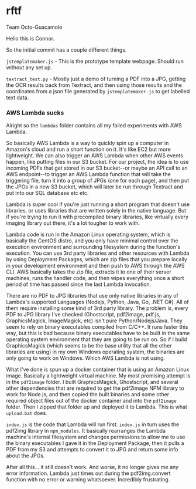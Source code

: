 # rftf
Team Octo-Guacamole

Hello this is Connor.

So the initial commit has a couple different things.

`jstemplatemaker.js` - This is the prototype template webpage. Should run without any set up.

`textract_test.py` - Mostly just a demo of turning a PDF into a JPG, getting the OCR results back from Textract, and then using those results and the coordinates from a json file generated by `jstemplatemaker.js` to get labelled text data.

### AWS Lambda sucks

Alright so the `lambdas` folder contains all my failed experiments with AWS Lambda. 

So basically AWS Lambda is a way to quickly spin up a computer in Amazon's cloud and run a short function on it. It's like EC2 but more lightweight. We can also trigger an AWS Lambda when other AWS events happen, like putting files in our S3 bucket. For our project, the idea is to use incoming PDFs that get stored in our S3 bucket--or maybe an API call to an AWS endpoint--to trigger an AWS Lambda function that will take the triggering file, turn it into a group of JPGs (one for each page), and then put the JPGs in a new S3 bucket, which will later be run through Textract and put into our SQL database etc etc. 

Lambda is super cool if you're just running a short program that doesn't use libraries, or uses libraries that are written solely in the native language. But if you're trying to run it with precompiled binary libraries, like virtually every imaging library out there, it's a lot tougher to work with.

Lambda code is run in the Amazon Linux operating system, which is basically the CentOS distro, and you only have minimal control over the execution environment and surrounding filesystem during the function's execution. You can use 3rd party libraries and other resources with Lambda by using Deployment Packages, which are zip files that you prepare locally in your development environment and then push to AWS through the AWS CLI. AWS basically takes the zip file, extracts it to one of their server machines, runs the handler code, and then wipes everything once a short period of time has passed since the last Lambda invocation.

There are no PDF to JPG libraries that use only native libraries in any of Lambda's supported Languages (Nodejs, Python, Java, Go, .NET C#). All of them require installing some kind of 3rd party library. The problem is, every PDF to JPG library I've checked (Ghostscript, pdf2image, pdf.js, GraphicsMagick, ImageMagick, etc) isn't pure Python/Nodejs/Java. They seem to rely on binary executables compiled from C/C++. It runs faster this way, but this is bad because binary executables have to be built in the same operating system environment that they are going to be run on. So if I build GraphicsMagick (which seems to be the base utility that all the other libraries are using) in my own Windows operating system, the binaries are only going to work on Windows. Which AWS Lambda is not using.

What I've done is spun up a docker container that is using an Amazon Linux image. Basically a lightweight virtual machine. My most promising attempt is in the `pdf2image` folder. I built GraphicsMagick, Ghostscript, and several other dependencies that are required to get the pdf2image NPM library to work for Node.js, and then copied the built binaries and some other required object files out of the docker container and into the `pdf2image` folder. Then I zipped that folder up and deployed it to Lambda. This is what `upload.bat` does.

`index.js` is the code that Lambda will run first. `index.js` in turn uses the pdf2img library in `npm_modules`. It basically rearranges the Lambda machine's internal filesystem and changes permissions to allow me to use the binary executables I gave it in the Deployment Package, then it pulls a PDF from my S3 and attempts to convert it to JPG and return some info about the JPGs. 

After all this... it still doesn't work. And worse, it no longer gives me any error information. Lambda just times out during the pdf2img.convert function with no error or warning whatsoever. Incredibly frustrating. 


